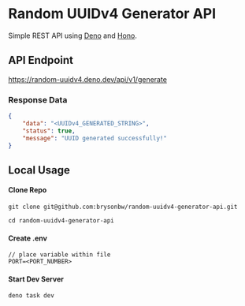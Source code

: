 # Random UUIDv4 Generator API
Simple REST API using [Deno](https://docs.deno.com/runtime/manual) and [Hono](https://hono.dev/).

## API Endpoint
https://random-uuidv4.deno.dev/api/v1/generate

### Response Data
```json
{
    "data": "<UUIDv4_GENERATED_STRING>",
    "status": true,
    "message": "UUID generated successfully!"
}
```


## Local Usage
#### Clone Repo
```
git clone git@github.com:brysonbw/random-uuidv4-generator-api.git

cd random-uuidv4-generator-api
```

#### Create .env
```
// place variable within file
PORT=<PORT_NUMBER>
```

#### Start Dev Server
```
deno task dev
```